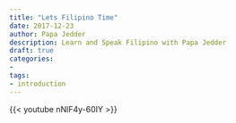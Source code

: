 ```yaml
---
title: "Lets Filipino Time"
date: 2017-12-23
author: Papa Jedder
description: Learn and Speak Filipino with Papa Jedder
draft: true
categories:
-
tags:
- introduction
---
```


{{< youtube nNlF4y-60IY >}}